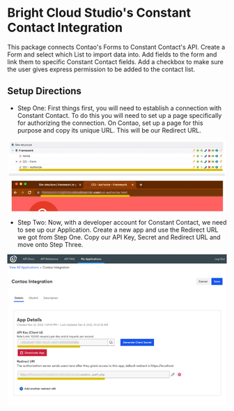 # Bright Cloud Studio's Constant Contact Integration
This package connects Contao's Forms to Constant Contact's API. Create a Form and select which List to import data into. Add fields to the form and link them to specific Constant Contact fields. Add a checkbox to make sure the user gives express permission to be added to the contact list.

## Setup Directions

- Step One:
First things first, you will need to establish a connection with Constant Contact. To do this you will need to set up a page specifically for authorizing the connection. On Contao, set up a page for this purpose and copy its unique URL. This will be our Redirect URL.

![Get our Redirect URL](https://raw.githubusercontent.com/bright-cloud-studio/constant-contact-integration/main/images/step_1.png)

- Step Two:
Now, with a developer account for Constant Contact, we need to see up our Application. Create a new app and use the Redirect URL we got from Step One. Copy our API Key, Secret and Redirect URL and move onto Step Three.

![Create our Application](https://raw.githubusercontent.com/bright-cloud-studio/constant-contact-integration/main/images/step_2.png)

